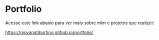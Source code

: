 # Portfolio

Acesse este link abaixo para ver mais sobre mim e projetos que realizei:

https://giovanatiburtino.github.io/portfolio/
